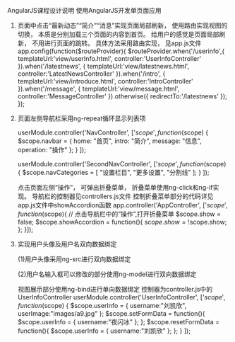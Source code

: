 AngularJS课程设计说明
使用AngularJS开发单页面应用
1. 页面中点击“最新动态”“简介”“消息”实现页面局部刷新，
	使用路由实现视图的切换，
	本质是分别加载三个页面的内容到首页。
	给用户的感觉是页面局部刷新，
	不用进行页面的跳转。
	具体方法采用路由实现，
	见app.js文件
	app.config(function($routeProvider){
	$routeProvider.when('/userinfo',{
		templateUrl:'view/userInfo.html',
		controller:'UserInfoController'
	}).when('/latestnews', {
		templateUrl:'view/latestnews.html',
		controller:'LatestNewsController'
	}).when('/intro', {
		templateUrl:'view/introduce.html',
		controller:'IntroController'
	}).when('/message', {
		templateUrl:'view/message.html',
		controller:'MessageController'
	}).otherwise({
		redirectTo:'/latestnews'
	});
});
2. 页面左侧导航栏采用ng-repeat循环显示列表项

	userModule.controller('NavController', ['$scope',
	    function($scope) {
	        $scope.navbar = {
	            home: "首页",
	            intro: "简介",
	            message: "信息",
	            operation: "操作"
	        };
	    }
	]);

	userModule.controller('SecondNavController', ['$scope',
	    function($scope) {
	        $scope.navCategories = [
	            "设置栏目",
	            "更多设置",
	            "分割线"
	        ];
	    }
	]);
		
	点击页面左侧“操作”，
	可弹出折叠菜单，
	折叠菜单使用ng-click和ng-if实现。
	导航栏的控制器见controllers.js文件
	控制折叠菜单部分的代码详见
	app.js文件中showAccordion函数
		app.controller('AppController', ['$scope', function($scope){
			// 点击导航栏中的“操作”,打开折叠菜单
			$scope.show = false;
			$scope.showAccordion = function(){
				$scope.show = !$scope.show;
			};
		}]);

3.  实现用户头像及用户名双向数据绑定

	(1)用户头像采用ng-src进行双向数据绑定

	(2)用户名输入框可以修改的部分使用ng-model进行双向数据绑定
	
	视图展示部分使用ng-bind进行单向数据绑定
	控制器为controller.js中的UserInfoController
		userModule.controller('UserInfoController', ['$scope', 
	    function($scope) {
	        $scope.userInfo = {
	            username:"刘凯欣",
	            userImage:"images/a9.jpg"
	        };
	        $scope.setFormData = function(){
	            $scope.userInfo = {
	                username:"夜闪冰"
	            };
	        };
	        $scope.resetFormData = function(){
	            $scope.userInfo = {
	                username:"刘凯欣"
	            };
	        };
	    }
	]);
